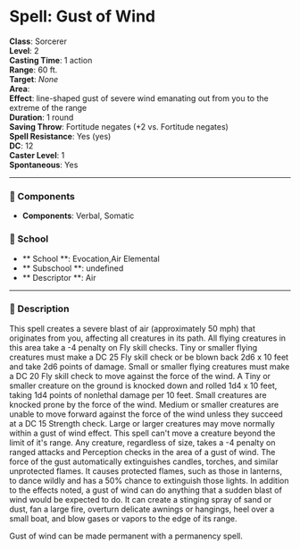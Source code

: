 
# Spell: Gust of Wind
**Class**: Sorcerer  
**Level**: 2  
**Casting Time**: 1 action  
**Range**: 60 ft.  
**Target**: _None_  
**Area**:   
**Effect**: line-shaped gust of severe wind emanating out from you to the extreme of the range  
**Duration**: 1 round  
**Saving Throw**: Fortitude negates (+2 vs. Fortitude negates)  
**Spell Resistance**: Yes (yes)  
**DC**: 12  
**Caster Level**: 1  
**Spontaneous**: Yes

---

### 🔮 Components
- **Components**: Verbal, Somatic

### 🏫 School
- ** School **: Evocation,Air Elemental
- ** Subschool **: undefined
- ** Descriptor **: Air
---

### 📜 Description
This spell creates a severe blast of air (approximately 50 mph) that originates from you, affecting all creatures in its path. All flying creatures in this area take a -4 penalty on Fly skill checks. Tiny or smaller flying creatures must make a DC 25 Fly skill check or be blown back 2d6 x 10 feet and take 2d6 points of damage. Small or smaller flying creatures must make a DC 20 Fly skill check to move against the force of the wind. A Tiny or smaller creature on the ground is knocked down and rolled 1d4 x 10 feet, taking 1d4 points of nonlethal damage per 10 feet. Small creatures are knocked prone by the force of the wind. Medium or smaller creatures are unable to move forward against the force of the wind unless they succeed at a DC 15 Strength check. Large or larger creatures may move normally within a gust of wind effect. This spell can't move a creature beyond the limit of it's range. Any creature, regardless of size, takes a -4 penalty on ranged attacks and Perception checks in the area of a gust of wind. The force of the gust automatically extinguishes candles, torches, and similar unprotected flames. It causes protected flames, such as those in lanterns, to dance wildly and has a 50% chance to extinguish those lights. In addition to the effects noted, a gust of wind can do anything that a sudden blast of wind would be expected to do. It can create a stinging spray of sand or dust, fan a large fire, overturn delicate awnings or hangings, heel over a small boat, and blow gases or vapors to the edge of its range.

Gust of wind can be made permanent with a permanency spell.
